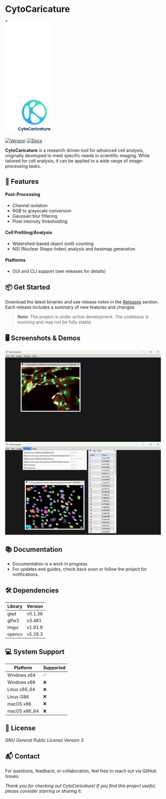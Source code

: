 # CytoCaricature

![Logo](images/logo_1.png)

[![Version](https://img.shields.io/badge/release-v2.0.1-green.svg)](https://github.com/jeffock/cyto_caricature/releases)
[![Docs](https://img.shields.io/badge/documentation-WIP-orange.svg)]()

**CytoCaricature** is a research-driven tool for advanced cell analysis, originally developed to meet specific needs in scientific imaging. While tailored for cell analysis, it can be applied to a wide range of image-processing tasks.

## 🚀 Features

#### Post-Processing
- Channel isolation
- RGB to grayscale conversion
- Gaussian blur filtering
- Pixel intensity thresholding

#### Cell Profiling/Analysis
- Watershed-based object (cell) counting
- NSI (Nuclear Shape Index) analysis and heatmap generation

#### Platforms
- GUI and CLI support (see releases for details)

## 📦 Get Started

Download the latest binaries and see release notes in the [Releases](https://github.com/jeffock/cyto_caricature/releases) section. Each release includes a summary of new features and changes.

> **Note:** The project is under active development. The codebase is evolving and may not be fully stable.

## 🖥️ Screenshots & Demos

![Raw image](images/demo_ss_2.png)
![NSI Analysis](images/demo_ss_1.png)

## 📚 Documentation

- Documentation is a work in progress.
- For updates and guides, check back soon or follow the project for notifications.

## 🛠️ Dependencies

| Library     | Version         |
|-------------|----------------|
| glad        | v0.1.36        |
| glfw3       | v3.4#1         |
| imgui       | v1.91.9        |
| opencv      | v5.29.3        |

## 💻 System Support

| Platform      | Supported |
|---------------|-----------|
| Windows x64   | ✅        |
| Windows x86   | ❌        |
| Linux x86_64  | ❌        |
| Linux i386    | ❌        |
| macOS x86     | ❌        |
| macOS x86_64  | ❌        |

## 📄 License

*GNU General Public License Version 3*

## 📬 Contact

For questions, feedback, or collaboration, feel free to reach out via GitHub Issues.

*Thank you for checking out CytoCaricature! If you find this project useful, please consider starring or sharing it.*

